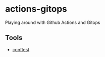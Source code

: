 # actions-gitops
Playing around with Github Actions and Gitops


## Tools

- [conftest](https://github.com/open-policy-agent/conftest)



